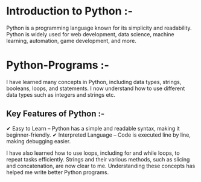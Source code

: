 # Introduction to Python :-
Python is a programming language known for its simplicity and readability. Python is widely used for web development, data science, machine learning, automation, game development, and more.

# Python-Programs :-
I have learned many concepts in Python, including data types, strings, booleans, loops, and statements. I now understand how to use different data types such as integers and strings etc.

## Key Features of Python :-
✔ Easy to Learn – Python has a simple and readable syntax, making it beginner-friendly.
✔ Interpreted Language – Code is executed line by line, making debugging easier.

I have also learned how to use loops, including for and while loops, to repeat tasks efficiently. Strings and their various methods, such as slicing and concatenation, are now clear to me. Understanding these concepts has helped me write better Python programs.

